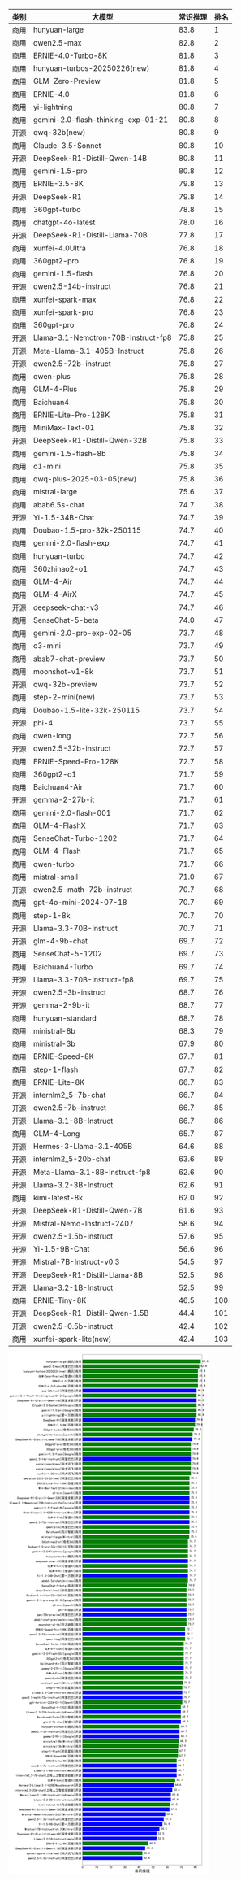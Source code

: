 
| 类别 | 大模型                         | 常识推理 | 排名 |
|-----|------------------------------|---------|----|
|商用|hunyuan-large|83.8|1|
|商用|qwen2.5-max|82.8|2|
|商用|ERNIE-4.0-Turbo-8K|81.8|3|
|商用|hunyuan-turbos-20250226(new)|81.8|4|
|商用|GLM-Zero-Preview|81.8|5|
|商用|ERNIE-4.0|81.8|6|
|商用|yi-lightning|80.8|7|
|商用|gemini-2.0-flash-thinking-exp-01-21|80.8|8|
|开源|qwq-32b(new)|80.8|9|
|商用|Claude-3.5-Sonnet|80.8|10|
|开源|DeepSeek-R1-Distill-Qwen-14B|80.8|11|
|商用|gemini-1.5-pro|80.8|12|
|商用|ERNIE-3.5-8K|79.8|13|
|开源|DeepSeek-R1|79.8|14|
|商用|360gpt-turbo|78.8|15|
|商用|chatgpt-4o-latest|78.0|16|
|开源|DeepSeek-R1-Distill-Llama-70B|77.8|17|
|商用|xunfei-4.0Ultra|76.8|18|
|商用|360gpt2-pro|76.8|19|
|商用|gemini-1.5-flash|76.8|20|
|开源|qwen2.5-14b-instruct|76.8|21|
|商用|xunfei-spark-max|76.8|22|
|商用|xunfei-spark-pro|76.8|23|
|商用|360gpt-pro|76.8|24|
|开源|Llama-3.1-Nemotron-70B-Instruct-fp8|75.8|25|
|开源|Meta-Llama-3.1-405B-Instruct|75.8|26|
|开源|qwen2.5-72b-instruct|75.8|27|
|商用|qwen-plus|75.8|28|
|商用|GLM-4-Plus|75.8|29|
|商用|Baichuan4|75.8|30|
|商用|ERNIE-Lite-Pro-128K|75.8|31|
|商用|MiniMax-Text-01|75.8|32|
|开源|DeepSeek-R1-Distill-Qwen-32B|75.8|33|
|商用|gemini-1.5-flash-8b|75.8|34|
|商用|o1-mini|75.8|35|
|商用|qwq-plus-2025-03-05(new)|75.8|36|
|商用|mistral-large|75.6|37|
|商用|abab6.5s-chat|74.7|38|
|开源|Yi-1.5-34B-Chat|74.7|39|
|商用|Doubao-1.5-pro-32k-250115|74.7|40|
|商用|gemini-2.0-flash-exp|74.7|41|
|商用|hunyuan-turbo|74.7|42|
|商用|360zhinao2-o1|74.7|43|
|商用|GLM-4-Air|74.7|44|
|商用|GLM-4-AirX|74.7|45|
|开源|deepseek-chat-v3|74.7|46|
|商用|SenseChat-5-beta|74.0|47|
|商用|gemini-2.0-pro-exp-02-05|73.7|48|
|商用|o3-mini|73.7|49|
|商用|abab7-chat-preview|73.7|50|
|商用|moonshot-v1-8k|73.7|51|
|开源|qwq-32b-preview|73.7|52|
|商用|step-2-mini(new)|73.7|53|
|商用|Doubao-1.5-lite-32k-250115|73.7|54|
|开源|phi-4|73.7|55|
|商用|qwen-long|72.7|56|
|开源|qwen2.5-32b-instruct|72.7|57|
|商用|ERNIE-Speed-Pro-128K|72.7|58|
|商用|360gpt2-o1|71.7|59|
|商用|Baichuan4-Air|71.7|60|
|开源|gemma-2-27b-it|71.7|61|
|商用|gemini-2.0-flash-001|71.7|62|
|商用|GLM-4-FlashX|71.7|63|
|商用|SenseChat-Turbo-1202|71.7|64|
|商用|GLM-4-Flash|71.7|65|
|商用|qwen-turbo|71.7|66|
|商用|mistral-small|71.0|67|
|开源|qwen2.5-math-72b-instruct|70.7|68|
|商用|gpt-4o-mini-2024-07-18|70.7|69|
|商用|step-1-8k|70.7|70|
|开源|Llama-3.3-70B-Instruct|70.7|71|
|开源|glm-4-9b-chat|69.7|72|
|商用|SenseChat-5-1202|69.7|73|
|商用|Baichuan4-Turbo|69.7|74|
|开源|Llama-3.3-70B-Instruct-fp8|69.7|75|
|开源|qwen2.5-3b-instruct|68.7|76|
|开源|gemma-2-9b-it|68.7|77|
|商用|hunyuan-standard|68.7|78|
|商用|ministral-8b|68.3|79|
|商用|ministral-3b|67.9|80|
|商用|ERNIE-Speed-8K|67.7|81|
|商用|step-1-flash|67.7|82|
|商用|ERNIE-Lite-8K|66.7|83|
|开源|internlm2_5-7b-chat|66.7|84|
|开源|qwen2.5-7b-instruct|66.7|85|
|开源|Llama-3.1-8B-Instruct|66.7|86|
|商用|GLM-4-Long|65.7|87|
|开源|Hermes-3-Llama-3.1-405B|64.6|88|
|开源|internlm2_5-20b-chat|63.6|89|
|开源|Meta-Llama-3.1-8B-Instruct-fp8|62.6|90|
|开源|Llama-3.2-3B-Instruct|62.6|91|
|商用|kimi-latest-8k|62.0|92|
|开源|DeepSeek-R1-Distill-Qwen-7B|61.6|93|
|开源|Mistral-Nemo-Instruct-2407|58.6|94|
|开源|qwen2.5-1.5b-instruct|57.6|95|
|开源|Yi-1.5-9B-Chat|56.6|96|
|开源|Mistral-7B-Instruct-v0.3|54.5|97|
|开源|DeepSeek-R1-Distill-Llama-8B|52.5|98|
|开源|Llama-3.2-1B-Instruct|52.5|99|
|商用|ERNIE-Tiny-8K|46.5|100|
|开源|DeepSeek-R1-Distill-Qwen-1.5B|44.4|101|
|开源|qwen2.5-0.5b-instruct|42.4|102|
|商用|xunfei-spark-lite(new)|42.4|103|


![lin](../pic/常识推理.png)
